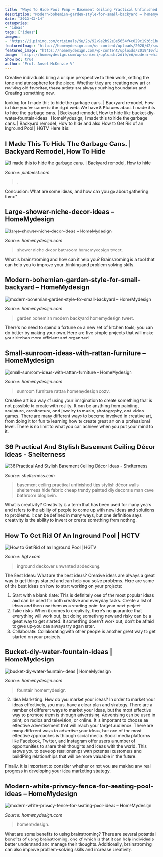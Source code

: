 ```yaml
---
title: "Ways To Hide Pool Pump ~ Basement Ceiling Practical Unfinished Tips Stylish Décor Walls Shelterness Hide Fabric Cheap Trendy Painted Diy Decorate Man Cave Bathroom Bloglovin"
description: "Modern-bohemian-garden-style-for-small-backyard – homemydesign"
date: "2023-03-14"
categories:
- "ideas"
tags: ["ideas"]
images:
- "https://i.pinimg.com/originals/9e/2b/92/9e2b92e8e5654f6c029c1926c1ba528d.jpg"
featuredImage: "https://homemydesign.com/wp-content/uploads/2020/02/small-sunroom-ideas-with-rattan-furniture.jpg"
featured_image: "https://homemydesign.com/wp-content/uploads/2019/10/large-shower-niche-decor-ideas.jpg"
image: "https://homemydesign.com/wp-content/uploads/2019/06/modern-white-privacy-fence-for-seating-pool-ideas.jpg"
ShowToc: true
author: "Prof. Ansel McKenzie V"
---
```



Creative individuals bring a unique perspective to their work, setting the tone and atmosphere for the piece. Whether they are creating new art or reviving old favorites, these artists are always pushing boundaries and Creating something new.

	

		
looking for I made this to hide the garbage cans. | Backyard remodel, How to hide you've came to the right web. We have 8 Pictures about I made this to hide the garbage cans. | Backyard remodel, How to hide like bucket-diy-water-fountain-ideas | HomeMydesign, I made this to hide the garbage cans. | Backyard remodel, How to hide and also How to Get Rid of an Inground Pool | HGTV. Here it is:
		
    
## I Made This To Hide The Garbage Cans. | Backyard Remodel, How To Hide

<img loading=lazy src="https://i.pinimg.com/originals/9e/2b/92/9e2b92e8e5654f6c029c1926c1ba528d.jpg" onerror="this.onerror=null;this.src='https://tse2.mm.bing.net/th?id=OIP.0sAf7grMimZgT9cutX-oGAHaJ4&amp;pid=15.1';" alt="I made this to hide the garbage cans. | Backyard remodel, How to hide">

_Source: pinterest.com_

>. 

	

Conclusion: What are some ideas, and how can you go about gathering them?
 

    
## Large-shower-niche-decor-ideas – HomeMydesign

<img loading=lazy src="https://homemydesign.com/wp-content/uploads/2019/10/large-shower-niche-decor-ideas.jpg" onerror="this.onerror=null;this.src='https://tse3.mm.bing.net/th?id=OIP.-2cPhNo8NhccNyJkL2ikuQHaLI&amp;pid=15.1';" alt="large-shower-niche-decor-ideas – HomeMydesign">

_Source: homemydesign.com_

>shower niche decor bathroom homemydesign tweet. 

	

What is brainstroming and how can it help you?
Brainstroming is a tool that can help you to improve your thinking and problem solving skills.

    
## Modern-bohemian-garden-style-for-small-backyard – HomeMydesign

<img loading=lazy src="https://homemydesign.com/wp-content/uploads/2019/08/modern-bohemian-garden-style-for-small-backyard.jpg" onerror="this.onerror=null;this.src='https://tse1.mm.bing.net/th?id=OIP.OWuvsU2F6m-BINOa1Yq_1gHaLH&amp;pid=15.1';" alt="modern-bohemian-garden-style-for-small-backyard – HomeMydesign">

_Source: homemydesign.com_

>garden bohemian modern backyard homemydesign tweet. 

	

There's no need to spend a fortune on a new set of kitchen tools; you can do better by making your own. Here are five simple projects that will make your kitchen more efficient and organized.

    
## Small-sunroom-ideas-with-rattan-furniture – HomeMydesign

<img loading=lazy src="https://homemydesign.com/wp-content/uploads/2020/02/small-sunroom-ideas-with-rattan-furniture.jpg" onerror="this.onerror=null;this.src='https://tse1.mm.bing.net/th?id=OIP.arHUHd8o-PwZ2AG80RJHLQHaLI&amp;pid=15.1';" alt="small-sunroom-ideas-with-rattan-furniture – HomeMydesign">

_Source: homemydesign.com_

>sunroom furniture rattan homemydesign cozy. 

	

Creative art is a way of using your imagination to create something that is not possible to create with reality. It can be anything from painting, sculpture, architecture, and jewelry to music, photography, and video games. There are many different ways to become involved in creative art, from doing it for fun to learning how to create great art on a professional level. There is no limit to what you can achieve when you put your mind to it.

    
## 36 Practical And Stylish Basement Ceiling Décor Ideas - Shelterness

<img loading=lazy src="https://i.shelterness.com/2016/05/36-practical-and-stylish-basement-ceiling-ideas-cover.jpg" onerror="this.onerror=null;this.src='https://tse2.mm.bing.net/th?id=OIP.aHueLOrVr-A3wq_g2QrdNQHaLG&amp;pid=15.1';" alt="36 Practical And Stylish Basement Ceiling Décor Ideas - Shelterness">

_Source: shelterness.com_

>basement ceiling practical unfinished tips stylish décor walls shelterness hide fabric cheap trendy painted diy decorate man cave bathroom bloglovin. 

	

What is creativity?
Creativity is a term that has been used for many years and refers to the ability of people to come up with new ideas and solutions to problems. It can be defined in many ways, but one definition says creativity is the ability to invent or create something from nothing.

    
## How To Get Rid Of An Inground Pool | HGTV

<img loading=lazy src="https://hgtvhome.sndimg.com/content/dam/images/grdn/fullset/2015/4/29/0/CI_deckover.jpg.rend.hgtvcom.616.462.suffix/1452648129574.jpeg" onerror="this.onerror=null;this.src='https://tse3.mm.bing.net/th?id=OIP.g9K-tnDjlzELl9c1r3dufQHaFj&amp;pid=15.1';" alt="How to Get Rid of an Inground Pool | HGTV">

_Source: hgtv.com_

>inground deckover unwanted abdeckung. 

	

The Best Ideas: What are the best ideas?
Creative ideas are always a great way to get things started and can help you solve problems. Here are some of the best ideas on how to start working on your projects: 
1. Start with a blank slate: This is definitely one of the most popular ideas and can be used for both creative and everyday tasks. Create a list of ideas and then use them as a starting point for your next project. 
2. Take risks: When it comes to creativity, there’s no guarantee that everything will work out, but doing something new and risky can be a great way to get started. If something doesn’t work out, don’t be afraid to give up–you can always try again later. 
3. Collaborate: Collaborating with other people is another great way to get started on your projects.

    
## Bucket-diy-water-fountain-ideas | HomeMydesign

<img loading=lazy src="https://homemydesign.com/wp-content/uploads/2020/08/bucket-diy-water-fountain-ideas.jpg" onerror="this.onerror=null;this.src='https://tse3.mm.bing.net/th?id=OIP.2Jr6rsUWwI9-xiRUSgqI6QHaNK&amp;pid=15.1';" alt="bucket-diy-water-fountain-ideas | HomeMydesign">

_Source: homemydesign.com_

>fountain homemydesign. 

	

2. Idea Marketing: How do you market your ideas?
In order to market your ideas effectively, you must have a clear plan and strategy. There are a number of different ways to market your ideas, but the most effective way to promote them is through advertising. Advertising can be used in print, on radios and television, or online. It is important to choose an effective advertisement that will reach your target audience.
There are many different ways to advertise your ideas, but one of the most effective approaches is through social media. Social media platforms like Facebook, Twitter, and Instagram offer users a number of opportunities to share their thoughts and ideas with the world. This allows you to develop relationships with potential customers and buildPing relationships that will be more valuable in the future.

Finally, it is important to consider whether or not you are making any real progress in developing your idea marketing strategy.

    
## Modern-white-privacy-fence-for-seating-pool-ideas – HomeMydesign

<img loading=lazy src="https://homemydesign.com/wp-content/uploads/2019/06/modern-white-privacy-fence-for-seating-pool-ideas.jpg" onerror="this.onerror=null;this.src='https://tse3.mm.bing.net/th?id=OIP.-zqlucja8mwHsCk7E7JeMgHaJQ&amp;pid=15.1';" alt="modern-white-privacy-fence-for-seating-pool-ideas – HomeMydesign">

_Source: homemydesign.com_

>homemydesign. 

	

What are some benefits to using brainstroming?
There are several potential benefits of using brainstroming, one of which is that it can help individuals better understand and manage their thoughts. Additionally, brainstroming can also improve problem-solving skills and increase creativity.

